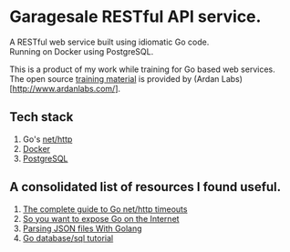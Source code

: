 # Garagesale RESTful API service.

A RESTful web service built using idiomatic Go code.  
Running on Docker using PostgreSQL.

This is a product of my work while training for Go based web services.  
The open source [training material](https://github.com/ardanlabs/service-training) is provided by (Ardan Labs)[http://www.ardanlabs.com/].

## Tech stack
1. Go's [net/http](https://golang.org/pkg/net/http/)
2. [Docker](https://www.docker.com)
3. [PostgreSQL](https://www.postgresql.org/)

## A consolidated list of resources I found useful.
1. [The complete guide to Go net/http timeouts](https://blog.cloudflare.com/the-complete-guide-to-golang-net-http-timeouts/)
2. [So you want to expose Go on the Internet](https://blog.cloudflare.com/exposing-go-on-the-internet/)
3. [Parsing JSON files With Golang](https://tutorialedge.net/golang/parsing-json-with-golang/)
4. [Go database/sql tutorial](http://go-database-sql.org/)